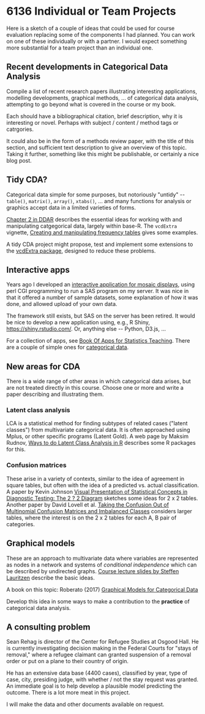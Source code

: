 # 6136 Individual or Team Projects

Here is a sketch of a couple of ideas that could be used for course evaluation
replacing some of the components I had planned. You can work on one of these
individually or with a partner. I would expect something more substantial for
a team project than an individual one. 

## Recent developments in Categorical Data Analysis

Compile a list of recent research papers illustrating interesting applications, 
modelling developments, graphical methods, ... of categorical data analysis,
attempting to go beyond what is covered in the course or my book.

Each should have a bibliographical citation, brief description, why it is
interesting or novel. Perhaps with subject / content / method tags or
catrgories.

It could also be in the form of a methods review paper, with the title of
this section, and sufficient text description to give an overview of this
topic. Taking it further, something like this might be publishable, or
certainly a nice blog post.

## Tidy CDA? 

Categorical data simple for some purposes, but notoriously "untidy" --
`table()`, `matrix()`, `array()`, `xtabs()`, ... and many functions for analysis
or graphics accept data in a limited varieties of forms.  

[Chapter 2 in DDAR](VCDR/chapter02.pdf) describes the essential ideas for working with
and manipulating catgegorical data, largely within base-R. The `vcdExtra` vignette,
[Creating and manipulating frequency tables](https://friendly.github.io/vcdExtra/articles/creating.html) gives some examples.

A tidy CDA project might propose, test and implement some extensions to
the [vcdExtra package](https://github.com/friendly/vcdExtra), designed to reduce these problems.


## Interactive apps

Years ago I developed an [interactive application for mosaic displays](http://euclid.psych.yorku.ca/cgi/mosaics),
using perl CGI programming to run a SAS program on my server. It was nice in that it offered
a number of sample datasets, some explanation of how it was done, and allowed upload of your
own data.

The framework still exists, but
SAS on the server has been retired.  It would be nice to develop a new application using, e.g., 
R Shiny, https://shiny.rstudio.com/. Or, anything else -- Python, D3.js, ...

For a collection of apps, see [Book Of Apps for Statistics Teaching](https://sites.psu.edu/shinyapps/).
There are a couple of simple ones for [categorical data](https://sites.psu.edu/shinyapps/category/upper-division-apps/categorical-data/).


## New areas for CDA

There is a wide range of other areas in which categorical data arises, but are not treated
directly in this course. Choose one or more and write a paper describing and illustrating them.

### Latent class analysis
LCA is a statistical method for finding subtypes of related cases ("latent classes") from
multivariate categorical data. It is often approached using Mplus, or other specific programs
(Latent Gold). A web page by Maksim Rudnov, [Ways to do Latent Class Analysis in R](https://maksimrudnev.com/2016/12/28/latent-class-analysis-in-r/)
describes some R packages for this.

### Confusion matrices 
These arise in a variety of contexts, similar to the idea of agreement in square tables,
but often with the idea of a predicted vs. actual classification. A paper by Kevin Johnson
[Visual Presentation of Statistical Concepts in Diagnostic Testing: The 2 ? 2 Diagram](papers/2x2_paper_2014.pdf) sketches some ideas for
2 x 2 tables. Another paper by David Lovell et al. [Taking the Confusion Out of Multinomial Confusion Matrices and Imbalanced Classes](papers/Lovell-2021-Confusion.pdf)
considers larger tables, where the interest is on the 2 x 2 tables for each A, B pair of categories.

## Graphical models
These are an approach to multivariate data where variables are represented as nodes in a
network and systems of _conditional independence_ which can be described by undirected graphs.
[Course lecture slides by Steffen Lauritzen](https://www.stats.ox.ac.uk/~steffen/teaching/fsmHT07/fsm07.pdf) describe the basic ideas.

A book on this topic:
Roberato (2017) [Graphical Models for Categorical Data](https://www.cambridge.org/core/elements/abs/graphical-models-for-categorical-data/F9D4523D3559BC2BA9251CEF3077F20D)

Develop this idea in some ways to make a contribution to the **practice** of categorical data
analysis.

## A consulting problem

Sean Rehag is director of the Center for Refugee Studies at Osgood Hall. He is currently
investigating decision making in the Federal Courts for "stays of removal," where a refugee
claimant can granted suspension of a removal order or put on a plane to their country of origin.

He has an extensive data base (4400 cases), classified by year, type of case, city, presiding judge, with
whether / not the stay request was granted.  An immediate goal is to help develop a plausible model
predicting the outcome.  There is a lot more meat in this project.

I will make the data and other documents available on request.

